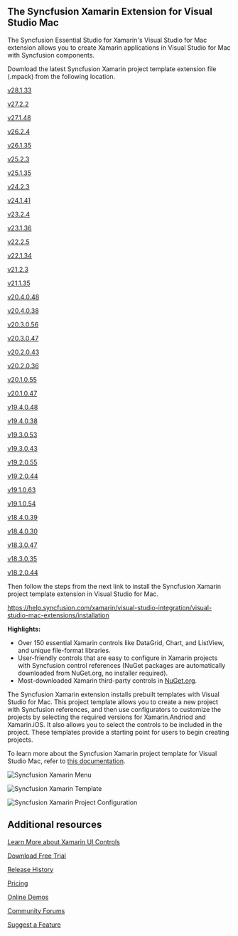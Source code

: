 ## The Syncfusion Xamarin Extension for Visual Studio Mac

The Syncfusion Essential Studio for Xamarin's Visual Studio for Mac extension allows you to create Xamarin applications in Visual Studio for Mac with Syncfusion components.

Download the latest Syncfusion Xamarin project template extension file (.mpack) from the following location.

[v28.1.33](https://files2.syncfusion.com/Installs/v28.1.33/Mac/Syncfusion%20Xamarin%20VSMacExtensions.mpack)

[v27.2.2](https://files2.syncfusion.com/Installs/v27.2.2/Mac/Syncfusion%20Xamarin%20VSMacExtensions.mpack)

[v27.1.48](https://files2.syncfusion.com/Installs/v27.1.48/Mac/Syncfusion%20Xamarin%20VSMacExtensions.mpack)

[v26.2.4](https://files2.syncfusion.com/Installs/v26.2.4/Mac/Syncfusion%20Xamarin%20VSMacExtensions.mpack)

[v26.1.35](https://files2.syncfusion.com/Installs/v26.1.35/Mac/Syncfusion%20Xamarin%20VSMacExtensions.mpack)

[v25.2.3](https://files2.syncfusion.com/Installs/v25.2.3/Mac/Syncfusion%20Xamarin%20VSMacExtensions.mpack)

[v25.1.35](https://files2.syncfusion.com/Installs/v25.1.35/Mac/Syncfusion%20Xamarin%20VSMacExtensions.mpack)

[v24.2.3](https://files2.syncfusion.com/Installs/v24.2.3/Mac/Syncfusion%20Xamarin%20VSMacExtensions.mpack)

[v24.1.41](https://files2.syncfusion.com/Installs/v24.1.41/Mac/Syncfusion%20Xamarin%20VSMacExtensions.mpack)

[v23.2.4](https://files2.syncfusion.com/Installs/v23.2.4/Mac/Syncfusion%20Xamarin%20VSMacExtensions.mpack)

[v23.1.36](https://files2.syncfusion.com/Installs/v23.1.36/Mac/Syncfusion%20Xamarin%20VSMacExtensions.mpack)

[v22.2.5](https://files2.syncfusion.com/Installs/v22.2.5/Mac/Syncfusion%20Xamarin%20VSMacExtensions.mpack)

[v22.1.34](https://files2.syncfusion.com/Installs/v22.1.34/Mac/Syncfusion%20Xamarin%20VSMacExtensions.mpack)

[v21.2.3](https://files2.syncfusion.com/Installs/v21.2.3/Mac/Syncfusion%20Xamarin%20VSMacExtensions.mpack)

[v21.1.35](https://files2.syncfusion.com/Installs/v21.1.35/Mac/Syncfusion%20Xamarin%20VSMacExtensions.mpack)

[v20.4.0.48](https://files2.syncfusion.com/Installs/v20.4.0.48/Mac/Syncfusion%20Xamarin%20VSMacExtensions.mpack)

[v20.4.0.38](https://files2.syncfusion.com/Installs/v20.4.0.38/Mac/Syncfusion%20Xamarin%20VSMacExtensions.mpack)

[v20.3.0.56](https://files2.syncfusion.com/Installs/v20.3.0.56/Mac/Syncfusion%20Xamarin%20VSMacExtensions.mpack)

[v20.3.0.47](https://files2.syncfusion.com/Installs/v20.3.0.47/Mac/Syncfusion%20Xamarin%20VSMacExtensions.mpack)

[v20.2.0.43](https://files2.syncfusion.com/Installs/v20.2.0.43/Mac/Syncfusion%20Xamarin%20VSMacExtensions.mpack)

[v20.2.0.36](https://files2.syncfusion.com/Installs/v20.2.0.36/Mac/Syncfusion%20Xamarin%20VSMacExtensions.mpack)

[v20.1.0.55](https://files2.syncfusion.com/Installs/v20.1.0.55/Mac/Syncfusion%20Xamarin%20VSMacExtensions.mpack)

[v20.1.0.47](https://files2.syncfusion.com/Installs/v20.1.0.47/Mac/Syncfusion%20Xamarin%20VSMacExtensions.mpack)

[v19.4.0.48](https://files2.syncfusion.com/Installs/v19.4.0.48/Mac/Syncfusion%20Xamarin%20VSMacExtensions.mpack)

[v19.4.0.38](https://files2.syncfusion.com/Installs/v19.4.0.38/Mac/Syncfusion%20Xamarin%20VSMacExtensions.mpack)

[v19.3.0.53](https://files2.syncfusion.com/Installs/v19.3.0.53/Mac/Syncfusion%20Xamarin%20VSMacExtensions.mpack)

[v19.3.0.43](https://files2.syncfusion.com/Installs/v19.3.0.43/Mac/Syncfusion%20Xamarin%20VSMacExtensions.mpack)

[v19.2.0.55](https://files2.syncfusion.com/Installs/v19.2.0.55/Mac/Syncfusion%20Xamarin%20VSMacExtensions.mpack)

[v19.2.0.44](https://files2.syncfusion.com/Installs/v19.2.0.44/Mac/Syncfusion%20Xamarin%20VSMacExtensions.mpack)

[v19.1.0.63](https://files2.syncfusion.com/Installs/v19.1.0.63/Mac/Syncfusion%20Xamarin%20VSMacExtensions.mpack)

[v19.1.0.54](https://files2.syncfusion.com/Installs/v19.1.0.54/Mac/Syncfusion%20Xamarin%20VSMacExtensions.mpack)

[v18.4.0.39](https://files2.syncfusion.com/Installs/v18.4.0.39/Mac/Syncfusion%20Xamarin%20VSMacExtensions.mpack)

[v18.4.0.30](https://files2.syncfusion.com/Installs/v18.4.0.30/Mac/Syncfusion%20Xamarin%20VSMacExtensions.mpack)

[v18.3.0.47](https://files2.syncfusion.com/Installs/v18.3.0.47/Mac/Syncfusion%20Xamarin%20VSMacExtensions.mpack)

[v18.3.0.35](https://files2.syncfusion.com/Installs/v18.3.0.35/Mac/Syncfusion%20Xamarin%20VSMacExtensions.mpack)

[v18.2.0.44](https://files2.syncfusion.com/Installs/v18.2.0.44/Mac/Syncfusion%20Xamarin%20VSMacExtensions.mpack)

Then follow the steps from the next link to install the Syncfusion Xamarin project template extension in Visual Studio for Mac.

https://help.syncfusion.com/xamarin/visual-studio-integration/visual-studio-mac-extensions/installation

**Highlights:**

* Over 150 essential Xamarin controls like DataGrid, Chart, and ListView, and unique file-format libraries.
* User-friendly controls that are easy to configure in Xamarin projects with Syncfusion control references (NuGet packages are automatically downloaded from NuGet.org, no installer required).
* Most-downloaded Xamarin third-party controls in [NuGet.org](https://www.nuget.org/profiles/SyncfusionInc).

The Syncfusion Xamarin extension installs prebuilt templates with Visual Studio for Mac. This project template allows you to create a new project with Syncfusion references, and then use configurators to customize the projects by selecting the required versions for Xamarin.Andriod and Xamarin.iOS. It also allows you to select the controls to be included in the project. These templates provide a starting point for users to begin creating projects.

To learn more about the Syncfusion Xamarin project template for Visual Studio Mac, refer to [this documentation](https://help.syncfusion.com/xamarin/visual-studio-integration/visual-studio-mac-extensions/create-project).

![Syncfusion Xamarin Menu](Images/syncfusion-menu.png)

![Syncfusion Xamarin Template](Images/syncfusion-template.png)

![Syncfusion Xamarin Project Configuration](Images/project-configuration.png)

## Additional resources

[Learn More about Xamarin UI Controls](https://www.syncfusion.com/xamarin-ui-controls?utm_medium=listing&utm_source=github&utm_campaign=xamarin-trial-github)

[Download Free Trial](https://www.syncfusion.com/downloads?utm_medium=listing&utm_source=github&utm_campaign=xamarin-trial-github)

[Release History](https://help.syncfusion.com/xamarin/release-notes?utm_medium=listing&utm_source=github&utm_campaign=xamarin-trial-github)

[Pricing](https://www.syncfusion.com/sales/products/xamarin?utm_medium=listing&utm_source=github&utm_campaign=xamarin-trial-github)

[Online Demos](https://www.syncfusion.com/demos/xamarin?utm_medium=listing&utm_source=github&utm_campaign=xamarin-trial-github)

[Community Forums](https://www.syncfusion.com/forums/xamarin.forms?utm_medium=listing&utm_source=github&utm_campaign=xamarin-trial-github)

[Suggest a Feature](https://www.syncfusion.com/feedback/xamarin-forms?utm_medium=listing&utm_source=github&utm_campaign=xamarin-trial-github)
